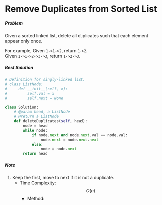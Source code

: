 # Remove Duplicates from Sorted List 
##### Problem
Given a sorted linked list, delete all duplicates such that each element appear only once.

For example,
Given `1->1->2`, return `1->2`.  
Given `1->1->2->3->3`, return `1->2->3`.
##### Best Solution
```python
# Definition for singly-linked list.
# class ListNode:
#     def __init__(self, x):
#         self.val = x
#         self.next = None

class Solution:
    # @param head, a ListNode
    # @return a ListNode
    def deleteDuplicates(self, head):
        node = head
        while node:
            if node.next and node.next.val == node.val:
                node.next = node.next.next
            else:
                node = node.next
        return head
```
##### Note
1. Keep the first, move to next if it is not a duplicate.
    * Time Complexity: $$O(n)$$
        * Method: